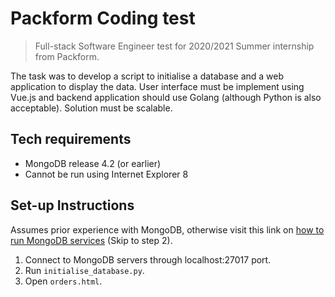 # Packform Coding test
> Full-stack Software Engineer test for 2020/2021 Summer internship from Packform. 

The task was to develop a script to initialise a database and a web application to display the data. User interface must be implement using Vue.js and backend application should use Golang (although Python is also acceptable). Solution must be scalable.

## Tech requirements
- MongoDB release 4.2 (or earlier)
- Cannot be run using Internet Explorer 8

## Set-up Instructions
Assumes prior experience with MongoDB, otherwise visit this link on [how to run MongoDB services](https://docs.mongodb.com/guides/server/install/#procedure) (Skip to step 2).
1. Connect to MongoDB servers through localhost:27017 port.
2. Run `initialise_database.py`.
3. Open `orders.html`.
